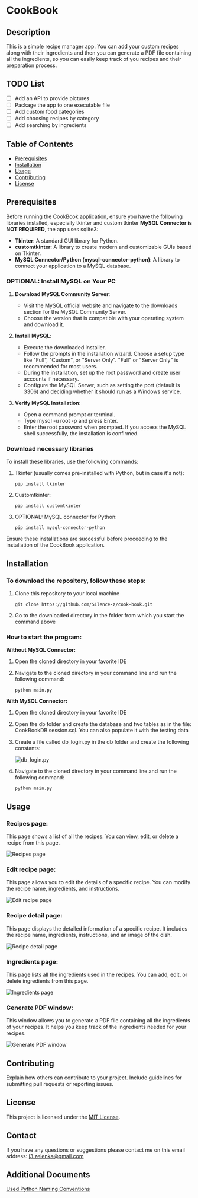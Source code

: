 # CookBook

## Description
This is a simple recipe manager app. You can add your custom recipes along with their ingredients and then you can generate a PDF file containing all the ingredients, so you can easily keep track of you recipes and their preparation process.

## TODO List
- [ ] Add an API to provide pictures
- [ ] Package the app to one executable file
- [ ] Add custom food categories
- [ ] Add choosing recipes by category
- [ ] Add searching by ingredients

## Table of Contents
- [Prerequisites](#prerequisites)
- [Installation](#installation)
- [Usage](#usage)
- [Contributing](#contributing)
- [License](#license)

## Prerequisites
Before running the CookBook application, ensure you have the following libraries installed, especially tkinter and custom tkinter **MySQL Connector is NOT REQUIRED**, the app uses sqlite3:

- **Tkinter**: A standard GUI library for Python.
- **customtkinter**: A library to create modern and customizable GUIs based on Tkinter.
- **MySQL Connector/Python (mysql-connector-python)**: A library to connect your application to a MySQL database.

### OPTIONAL: Install MySQL on Your PC
1. **Download MySQL Community Server**:

    - Visit the MySQL official website and navigate to the downloads section for the MySQL Community Server.
    - Choose the version that is compatible with your operating system and download it.

2. **Install MySQL**:

    - Execute the downloaded installer.
    - Follow the prompts in the installation wizard. Choose a setup type like "Full", "Custom", or "Server Only". "Full" or "Server Only" is recommended for most users.
    - During the installation, set up the root password and create user accounts if necessary.
    - Configure the MySQL Server, such as setting the port (default is 3306) and deciding whether it should run as a Windows service.

3. **Verify MySQL Installation**:

    - Open a command prompt or terminal.
    - Type mysql -u root -p and press Enter.
    - Enter the root password when prompted. If you access the MySQL shell successfully, the installation is confirmed.

### Download necessary libraries
To install these libraries, use the following commands:

1. Tkinter (usually comes pre-installed with Python, but in case it's not):
   ```
   pip install tkinter
   ```

2. Customtkinter:
    ```
    pip install customtkinter
    ```

3. OPTIONAL: MySQL connector for Python:
    ```
    pip install mysql-connector-python
    ```

Ensure these installations are successful before proceeding to the installation of the CookBook application.

## Installation
### To download the repository, follow these steps:

1. Clone this repository to your local machine
   ```
   git clone https://github.com/S1lence-z/cook-book.git
   ```

2. Go to the downloaded directory in the folder from which you start the command above

### How to start the program:

**Without MySQL Connector:**

1. Open the cloned directory in your favorite IDE

2. Navigate to the cloned directory in your command line and run the following command:
    ```
    python main.py
    ```


**With MySQL Connector:**

1. Open the cloned directory in your favorite IDE

2. Open the db folder and create the database and two tables as in the file: CookBookDB.session.sql. You can also populate it with the testing data

3. Create a file called db_login.py in the db folder and create the following constants:

    ![db_login.py](./docs/db_login_example.png)

4. Navigate to the cloned directory in your command line and run the following command:
    ```
    python main.py
    ```

## Usage
### Recipes page:
This page shows a list of all the recipes. You can view, edit, or delete a recipe from this page.

![Recipes page](./docs/recipes_page.png)

### Edit recipe page:
This page allows you to edit the details of a specific recipe. You can modify the recipe name, ingredients, and instructions.

![Edit recipe page](./docs/edit_recipe_page.png)

### Recipe detail page:
This page displays the detailed information of a specific recipe. It includes the recipe name, ingredients, instructions, and an image of the dish.

![Recipe detail page](./docs/recipe_detail_page.png)

### Ingredients page:
This page lists all the ingredients used in the recipes. You can add, edit, or delete ingredients from this page.

![Ingredients page](./docs/ingredients_page.png)

### Generate PDF window:
This window allows you to generate a PDF file containing all the ingredients of your recipes. It helps you keep track of the ingredients needed for your recipes.

![Generate PDF window](./docs/generate_pdf_window.png)

## Contributing
Explain how others can contribute to your project. Include guidelines for submitting pull requests or reporting issues.

## License
This project is licensed under the [MIT License](https://opensource.org/licenses/MIT).

## Contact
If you have any questions or suggestions please contact me on this email address:
j3.zelenka@gmail.com

## Additional Documents
[Used Python Naming Conventions](./docs/python_naming_conventions.md)
